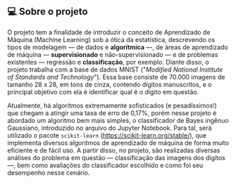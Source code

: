 ## 💻 Sobre o projeto

O projeto tem a finalidade de introduzir o conceito de Aprendizado de Máquina (Machine Learning) sob a ótica da estatística, descrevendo os tipos de modelagem — de dados e **algorítmica** —, de áreas de aprendizado de máquina — **supervisionado** e não-supervisionado — e de problemas existentes — regressão e **classificação**, por exemplo. Diante disso, o projeto trabalha com a base de dados MNIST ("*Modified National Institute of Standards and Technology*"). Essa base consiste de 70.000 imagens de tamanho 28 x 28, em tons de cinza, contendo dígitos manuscritos, e o principal objetivo com ela é identificar qual é o dígito em questão.

Atualmente, há algoritmos extremamente sofisticados (e pesadíssimos!) que chegam a atingir uma taxa de erro de 0,17%, porém nesse projeto é abordado um algoritmo bem mais simples, o classificador de Bayes ingênuo Gaussiano, introduzido no arquivo do Jupyter Notebook. Para tal, será utilizado o pacote `scikit-learn` (https://scikit-learn.org/stable/), que implementa diversos algoritmos de aprendizado de máquina de forma muito eficiente e de fácil uso. A partir disso, no projeto, são realizadas diversas análises do problema em questão — classificação das imagens dos dígitos —, bem como avaliações do classificador escolhido e como foi seu desempenho nesse cenário.
